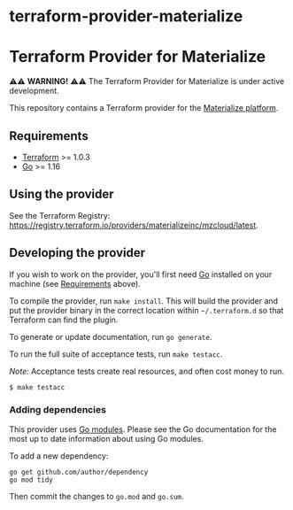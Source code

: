 # terraform-provider-materialize
# Terraform Provider for Materialize

⚠️⚠️ **WARNING!** ⚠️⚠️ The Terraform Provider for Materialize is under
active development.

This repository contains a Terraform provider for the [Materialize platform](https://cloud.materialize.com/).

## Requirements

* [Terraform](https://www.terraform.io/downloads.html) >= 1.0.3
* [Go](https://golang.org/doc/install) >= 1.16

## Using the provider

See the Terraform Registry: <https://registry.terraform.io/providers/materializeinc/mzcloud/latest>.

## Developing the provider

If you wish to work on the provider, you'll first need
[Go](http://www.golang.org) installed on your machine (see
[Requirements](#requirements) above).

To compile the provider, run `make install`. This will build the provider and put the provider binary in the correct location within `~/.terraform.d` so that Terraform can find the plugin.

To generate or update documentation, run `go generate`.

To run the full suite of acceptance tests, run `make testacc`.

*Note:* Acceptance tests create real resources, and often cost money to run.

```sh
$ make testacc
```

### Adding dependencies

This provider uses [Go modules](https://github.com/golang/go/wiki/Modules). Please see the Go documentation for the most up to date information about using Go modules.

To add a new dependency:

```
go get github.com/author/dependency
go mod tidy
```

Then commit the changes to `go.mod` and `go.sum`.

[Materialize Cloud]: https://cloud.materialize.com